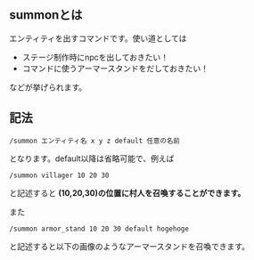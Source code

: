 ## summonとは
エンティティを出すコマンドです。使い道としては

- ステージ制作時にnpcを出しておきたい！
- コマンドに使うアーマースタンドをだしておきたい！

などが挙げられます。

## 記法

```
/summon エンティティ名 x y z default 任意の名前
```

となります。default以降は省略可能で、例えば

```
/summon villager 10 20 30
```

と記述すると **(10,20,30)の位置に村人を召喚することができます。**

また

```
/summon armor_stand 10 20 30 default hogehoge
```

と記述すると以下の画像のようなアーマースタンドを召喚できます。
